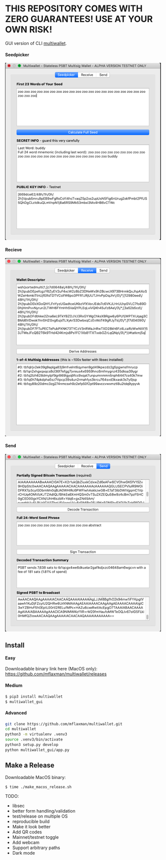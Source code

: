 # THIS REPOSITORY COMES WITH ZERO GUARANTEES! USE AT YOUR OWN RISK!

GUI version of CLI [multiwallet](https://twitter.com/mflaxman/status/1321503036724989952).

#### Seedpicker
![](seedpicker.png)

#### Recieve
![](receive.png)

#### Send
![](send.png)

## Install

#### Easy
Downloadable binary link here (MacOS only):
<https://github.com/mflaxman/multiwallet/releases>

#### Medium
```bash
$ pip3 install multiwallet
$ multiwallet_gui
```

#### Advanced
```bash
git clone https://github.com/mflaxman/multiwallet.git
cd multiwallet
python3 -m virtualenv .venv3
source .venv3/bin/activate
python3 setup.py develop
python multiwallet_gui/app.py 
```

## Make a Release

Downloadable MacOS binary:
```
$ time ./make_macos_release.sh 
```

TODO:
* libsec
* better form handling/validation
* test/release on multiple OS
* reproducible build
* Make it look better
* Add QR codes
* Mainnet/testnet toggle
* Add webcam
* Support arbitrary paths
* Dark mode
